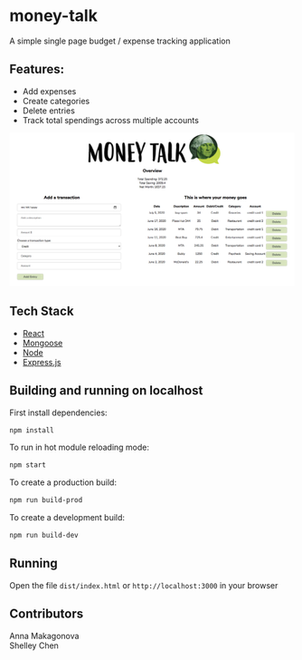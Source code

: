 # money-talk

A simple single page budget / expense tracking application

## Features:
- Add expenses
- Create categories
- Delete entries
- Track total spendings across multiple accounts

![](money-talk.png)

## Tech Stack

- [React](https://reactjs.org/)
- [Mongoose](https://mongoosejs.com/)
- [Node](https://nodejs.org/en/)
- [Express.js](https://expressjs.com/)

## Building and running on localhost

First install dependencies:

```sh
npm install
```

To run in hot module reloading mode:

```sh
npm start
```

To create a production build:

```sh
npm run build-prod
```

To create a development build:

```sh
npm run build-dev
```

## Running

Open the file `dist/index.html` or `http://localhost:3000` in your browser

## Contributors

Anna Makagonova\
Shelley Chen

